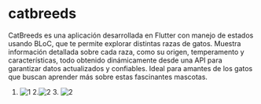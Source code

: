 # catbreeds

CatBreeds es una aplicación desarrollada en Flutter con manejo de estados usando BLoC, que te permite explorar distintas razas de gatos. Muestra información detallada sobre cada raza, como su origen, temperamento y características, todo obtenido dinámicamente desde una API para garantizar datos actualizados y confiables. Ideal para amantes de los gatos que buscan aprender más sobre estas fascinantes mascotas.

1. ![1](https://github.com/user-attachments/assets/212e2a60-ce50-4eb6-b4c8-663acd8b9e88) 2.![2](https://github.com/user-attachments/assets/ebf5a604-6b6b-42a9-bdf8-59a6a7d22464) 3. ![2](https://github.com/user-attachments/assets/ba455786-5e75-4789-84e9-db10ec96210c)





